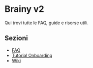 # Brainy v2
Qui trovi tutte le FAQ, guide e risorse utili.

## Sezioni
- [FAQ](faq.md)
- [Tutorial Onboarding](tutorial-onboarding.md)
- [Wiki](wiki1.md)
